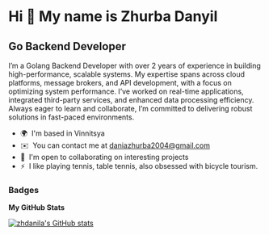 Hi 👋 My name is Zhurba Danyil
==============================

Go Backend Developer
--------------------

I’m a Golang Backend Developer with over 2 years of experience in building high-performance, scalable systems. My expertise spans across cloud platforms, message brokers, and API development, with a focus on optimizing system performance. I’ve worked on real-time applications, integrated third-party services, and enhanced data processing efficiency. Always eager to learn and collaborate, I’m committed to delivering robust solutions in fast-paced environments.

* 🌍  I'm based in Vinnitsya
* ✉️  You can contact me at [daniazhurba2004@gmail.com](mailto:daniazhurba2004@gmail.com)
* 🤝  I'm open to collaborating on interesting projects
* ⚡  I like playing tennis, table tennis, also obsessed with bicycle tourism.

### Badges

<b>My GitHub Stats</b>

<a href="http://www.github.com/zhdanila"><img src="https://github-readme-stats.vercel.app/api?username=zhdanila&show_icons=true&hide=&count_private=true&title_color=ffffff&text_color=ffffff&icon_color=ffffff&bg_color=312e81&hide_border=true&show_icons=true" alt="zhdanila's GitHub stats" /></a>
